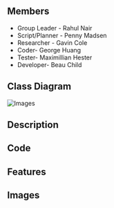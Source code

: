 ## Members
- Group Leader - Rahul Nair
- Script/Planner - Penny Madsen
- Researcher - Gavin Cole
- Coder- George Huang
- Tester- Maximillian Hester
- Developer- Beau Child

## Class Diagram
![Images](https://github.com/Rahul7834/Python-group1/blob/main/Images/StorytellingClassdiagram.png)
## Description 

## Code

## Features

## Images
